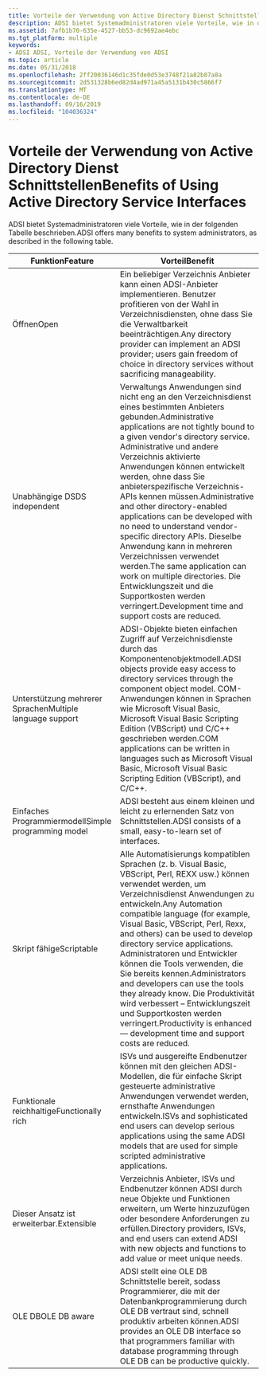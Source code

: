 ```yaml
---
title: Vorteile der Verwendung von Active Directory Dienst Schnittstellen
description: ADSI bietet Systemadministratoren viele Vorteile, wie in der folgenden Tabelle beschrieben.
ms.assetid: 7afb1b70-635e-4527-bb53-dc9692ae4ebc
ms.tgt_platform: multiple
keywords:
- ADSI ADSI, Vorteile der Verwendung von ADSI
ms.topic: article
ms.date: 05/31/2018
ms.openlocfilehash: 2ff20036146d1c35fde0d53e3748f21a82b87a8a
ms.sourcegitcommit: 2d531328b6ed82d4ad971a45a5131b430c5866f7
ms.translationtype: MT
ms.contentlocale: de-DE
ms.lasthandoff: 09/16/2019
ms.locfileid: "104036324"
---
```

# <a name="benefits-of-using-active-directory-service-interfaces"></a><span data-ttu-id="cfaf3-104">Vorteile der Verwendung von Active Directory Dienst Schnittstellen</span><span class="sxs-lookup"><span data-stu-id="cfaf3-104">Benefits of Using Active Directory Service Interfaces</span></span>

<span data-ttu-id="cfaf3-105">ADSI bietet Systemadministratoren viele Vorteile, wie in der folgenden Tabelle beschrieben.</span><span class="sxs-lookup"><span data-stu-id="cfaf3-105">ADSI offers many benefits to system administrators, as described in the following table.</span></span>



| <span data-ttu-id="cfaf3-106">Funktion</span><span class="sxs-lookup"><span data-stu-id="cfaf3-106">Feature</span></span>                   | <span data-ttu-id="cfaf3-107">Vorteil</span><span class="sxs-lookup"><span data-stu-id="cfaf3-107">Benefit</span></span>                                                                                                                                                                                                                                                                                                                             |
|---------------------------|-------------------------------------------------------------------------------------------------------------------------------------------------------------------------------------------------------------------------------------------------------------------------------------------------------------------------------------|
| <span data-ttu-id="cfaf3-108">Öffnen</span><span class="sxs-lookup"><span data-stu-id="cfaf3-108">Open</span></span>                      | <span data-ttu-id="cfaf3-109">Ein beliebiger Verzeichnis Anbieter kann einen ADSI-Anbieter implementieren. Benutzer profitieren von der Wahl in Verzeichnisdiensten, ohne dass Sie die Verwaltbarkeit beeinträchtigen.</span><span class="sxs-lookup"><span data-stu-id="cfaf3-109">Any directory provider can implement an ADSI provider; users gain freedom of choice in directory services without sacrificing manageability.</span></span>                                                                                                                                                                                        |
| <span data-ttu-id="cfaf3-110">Unabhängige DS</span><span class="sxs-lookup"><span data-stu-id="cfaf3-110">DS independent</span></span>            | <span data-ttu-id="cfaf3-111">Verwaltungs Anwendungen sind nicht eng an den Verzeichnisdienst eines bestimmten Anbieters gebunden.</span><span class="sxs-lookup"><span data-stu-id="cfaf3-111">Administrative applications are not tightly bound to a given vendor's directory service.</span></span> <span data-ttu-id="cfaf3-112">Administrative und andere Verzeichnis aktivierte Anwendungen können entwickelt werden, ohne dass Sie anbieterspezifische Verzeichnis-APIs kennen müssen.</span><span class="sxs-lookup"><span data-stu-id="cfaf3-112">Administrative and other directory-enabled applications can be developed with no need to understand vendor-specific directory APIs.</span></span> <span data-ttu-id="cfaf3-113">Dieselbe Anwendung kann in mehreren Verzeichnissen verwendet werden.</span><span class="sxs-lookup"><span data-stu-id="cfaf3-113">The same application can work on multiple directories.</span></span> <span data-ttu-id="cfaf3-114">Die Entwicklungszeit und die Supportkosten werden verringert.</span><span class="sxs-lookup"><span data-stu-id="cfaf3-114">Development time and support costs are reduced.</span></span> |
| <span data-ttu-id="cfaf3-115">Unterstützung mehrerer Sprachen</span><span class="sxs-lookup"><span data-stu-id="cfaf3-115">Multiple language support</span></span> | <span data-ttu-id="cfaf3-116">ADSI-Objekte bieten einfachen Zugriff auf Verzeichnisdienste durch das Komponentenobjektmodell.</span><span class="sxs-lookup"><span data-stu-id="cfaf3-116">ADSI objects provide easy access to directory services through the component object model.</span></span> <span data-ttu-id="cfaf3-117">COM-Anwendungen können in Sprachen wie Microsoft Visual Basic, Microsoft Visual Basic Scripting Edition (VBScript) und C/C++ geschrieben werden.</span><span class="sxs-lookup"><span data-stu-id="cfaf3-117">COM applications can be written in languages such as Microsoft Visual Basic, Microsoft Visual Basic Scripting Edition (VBScript), and C/C++.</span></span>                                                                                             |
| <span data-ttu-id="cfaf3-118">Einfaches Programmiermodell</span><span class="sxs-lookup"><span data-stu-id="cfaf3-118">Simple programming model</span></span>  | <span data-ttu-id="cfaf3-119">ADSI besteht aus einem kleinen und leicht zu erlernenden Satz von Schnittstellen.</span><span class="sxs-lookup"><span data-stu-id="cfaf3-119">ADSI consists of a small, easy-to-learn set of interfaces.</span></span>                                                                                                                                                                                                                                                                          |
| <span data-ttu-id="cfaf3-120">Skript fähige</span><span class="sxs-lookup"><span data-stu-id="cfaf3-120">Scriptable</span></span>                | <span data-ttu-id="cfaf3-121">Alle Automatisierungs kompatiblen Sprachen (z. b. Visual Basic, VBScript, Perl, REXX usw.) können verwendet werden, um Verzeichnisdienst Anwendungen zu entwickeln.</span><span class="sxs-lookup"><span data-stu-id="cfaf3-121">Any Automation compatible language (for example, Visual Basic, VBScript, Perl, Rexx, and others) can be used to develop directory service applications.</span></span> <span data-ttu-id="cfaf3-122">Administratoren und Entwickler können die Tools verwenden, die Sie bereits kennen.</span><span class="sxs-lookup"><span data-stu-id="cfaf3-122">Administrators and developers can use the tools they already know.</span></span> <span data-ttu-id="cfaf3-123">Die Produktivität wird verbessert – Entwicklungszeit und Supportkosten werden verringert.</span><span class="sxs-lookup"><span data-stu-id="cfaf3-123">Productivity is enhanced — development time and support costs are reduced.</span></span>                               |
| <span data-ttu-id="cfaf3-124">Funktionale reichhaltige</span><span class="sxs-lookup"><span data-stu-id="cfaf3-124">Functionally rich</span></span>         | <span data-ttu-id="cfaf3-125">ISVs und ausgereifte Endbenutzer können mit den gleichen ADSI-Modellen, die für einfache Skript gesteuerte administrative Anwendungen verwendet werden, ernsthafte Anwendungen entwickeln.</span><span class="sxs-lookup"><span data-stu-id="cfaf3-125">ISVs and sophisticated end users can develop serious applications using the same ADSI models that are used for simple scripted administrative applications.</span></span>                                                                                                                                                                         |
| <span data-ttu-id="cfaf3-126">Dieser Ansatz ist erweiterbar.</span><span class="sxs-lookup"><span data-stu-id="cfaf3-126">Extensible</span></span>                | <span data-ttu-id="cfaf3-127">Verzeichnis Anbieter, ISVs und Endbenutzer können ADSI durch neue Objekte und Funktionen erweitern, um Werte hinzuzufügen oder besondere Anforderungen zu erfüllen.</span><span class="sxs-lookup"><span data-stu-id="cfaf3-127">Directory providers, ISVs, and end users can extend ADSI with new objects and functions to add value or meet unique needs.</span></span>                                                                                                                                                                                                          |
| <span data-ttu-id="cfaf3-128">OLE DB</span><span class="sxs-lookup"><span data-stu-id="cfaf3-128">OLE DB aware</span></span>              | <span data-ttu-id="cfaf3-129">ADSI stellt eine OLE DB Schnittstelle bereit, sodass Programmierer, die mit der Datenbankprogrammierung durch OLE DB vertraut sind, schnell produktiv arbeiten können.</span><span class="sxs-lookup"><span data-stu-id="cfaf3-129">ADSI provides an OLE DB interface so that programmers familiar with database programming through OLE DB can be productive quickly.</span></span>                                                                                                                                                                                                  |



 

 

 




